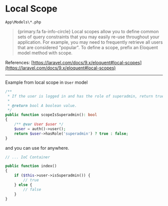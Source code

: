 # Local Scope

`App\Models\*.php`

> {primary.fa fa-info-circle} Local scopes allow you to define common sets of query constraints that you may easily re-use throughout your application. For example, you may need to frequently retrieve all users that are considered "popular". To define a scope, prefix an Eloquent model method with scope.

References: [https://laravel.com/docs/9.x/eloquent#local-scopes](https://laravel.com/docs/9.x/eloquent#local-scopes)

---

Example from local scope in `User` model

```php
/**
 * If the user is logged in and has the role of superadmin, return true, otherwise return false
 * 
 * @return bool A boolean value.
 */
public function scopeIsSuperadmin(): bool
{
    /** @var User $user */
    $user = auth()->user();
    return $user->hasRole('superadmin') ? true : false;
}
```

and you can use for anywhere.

```php
// ... IoC Container

public function index()
{
    if ($this->user->isSuperadmin()) {
        // true
    } else {
        // false
    }
}
```